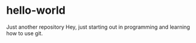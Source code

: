 # hello-world
Just another repository
Hey, just starting out in programming and learning how to use git.
